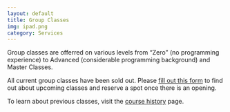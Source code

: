 ```yaml
---
layout: default
title: Group Classes
img: ipad.png
category: Services
---
```


Group classes are offerred on various levels from <q>Zero</q> (no programming experience) to Advanced (considerable programming background) and Master Classes.

All current group classes have been sold out. Please <a href="">fill out this form</a> to find out about upcoming classes and reserve a spot once there is an opening.

To learn about previous classes, visit the <a href="course-history">course history</a> page.
